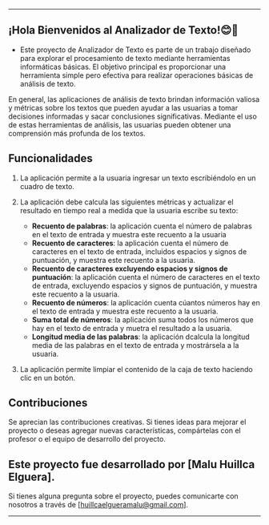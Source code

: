 ***

## ¡Hola Bienvenidos al Analizador de Texto!😊💫

* Este proyecto de Analizador de Texto es parte de un trabajo diseñado para explorar el
  procesamiento de texto mediante herramientas informáticas básicas. El objetivo principal es
  proporcionar una herramienta simple pero efectiva para realizar operaciones básicas de análisis
  de texto.

En general, las aplicaciones de análisis de texto brindan información
valiosa y métricas sobre los textos que pueden ayudar a las usuarias a
tomar decisiones informadas y sacar conclusiones significativas.
Mediante el uso de estas herramientas de análisis, las usuarias pueden
obtener una comprensión más profunda de los textos.

##  Funcionalidades

1. La aplicación permite a la usuaria ingresar un texto escribiéndolo
en un cuadro de texto.

2. La aplicación debe calcula las siguientes métricas y actualizar el
resultado en tiempo real a medida que la usuaria escribe su texto:

    - **Recuento de palabras**: la aplicación cuenta el número de
    palabras en el texto de entrada y muestra este recuento a la usuaria
    - **Recuento de caracteres**: la aplicación cuenta el número de
    caracteres en el texto de entrada, incluidos espacios y signos de
    puntuación, y muestra este recuento a la usuaria.
    - **Recuento de caracteres excluyendo espacios y signos de puntuación**:
    la aplicación cuenta el número de caracteres en el texto de
    entrada, excluyendo espacios y signos de puntuación, y muestra este recuento
    a la usuaria.
    - **Recuento de números**: la aplicación cuenta cúantos números hay en
    el texto de entrada y muestra este recuento a la usuaria.
    - **Suma total de números**: la aplicación suma todos los números que
    hay en el texto de entrada y muetra el resultado a la usuaria.
    - **Longitud media de las palabras**: la aplicación dcalcula la
    longitud media de las palabras en el texto de entrada y mostrársela a la usuaria.

3. La aplicación permite limpiar el contenido de la caja de texto haciendo
clic en un botón.


## Contribuciones

Se aprecian las contribuciones creativas. Si tienes ideas para mejorar el proyecto o deseas agregar nuevas características, compártelas con el profesor o el equipo de desarrollo del proyecto.

## Este proyecto fue desarrollado por [Malu Huillca Elguera].
Si tienes alguna pregunta sobre el proyecto, puedes comunicarte con nosotros a través de [huillcaelgueramalu@gmail.com].

***
